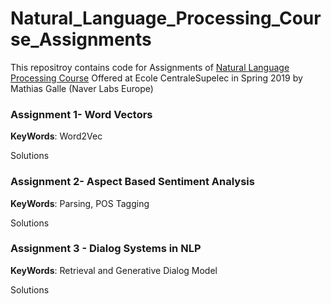 # Natural_Language_Processing_Course_Assignments
This repositroy contains code for Assignments of [Natural Language Processing Course](http://nlpcourse.europe.naverlabs.com/) Offered at Ecole CentraleSupelec in Spring 2019 by Mathias Galle (Naver Labs Europe)

### Assignment 1- Word Vectors

__KeyWords__: Word2Vec

Solutions
 
 ### Assignment 2- Aspect Based Sentiment Analysis
 
 __KeyWords__: Parsing, POS Tagging
 
 Solutions
 
  ### Assignment 3 - Dialog Systems in NLP
 
 __KeyWords__: Retrieval and Generative Dialog Model
 
 Solutions

